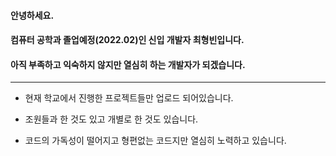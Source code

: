 #### 안녕하세요.

#### 컴퓨터 공학과 졸업예정(2022.02)인 신입 개발자 최형빈입니다.

#### 아직 부족하고 익숙하지 않지만 열심히 하는 개발자가 되겠습니다.

----
+ 현재 학교에서 진행한 프로젝트들만 업로드 되어있습니다.

+ 조원들과 한 것도 있고 개별로 한 것도 있습니다.

+ 코드의 가독성이 떨어지고 형편없는 코드지만 열심히 노력하고 있습니다.

